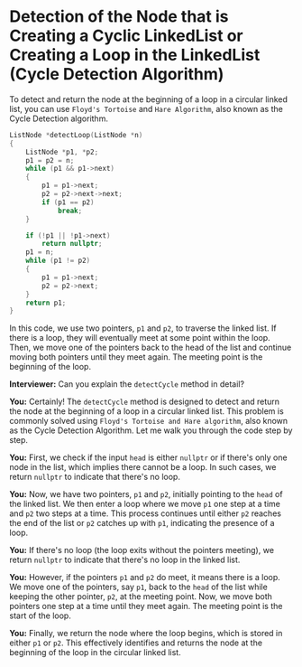 # Detection of the Node that is Creating a Cyclic LinkedList or Creating a Loop in the LinkedList (Cycle Detection Algorithm)

To detect and return the node at the beginning of a loop in a circular linked list, you can use `Floyd's Tortoise` and `Hare Algorithm`, also known as the Cycle Detection algorithm.

```cpp
ListNode *detectLoop(ListNode *n)
{
    ListNode *p1, *p2;
    p1 = p2 = n;
    while (p1 && p1->next)
    {
        p1 = p1->next;
        p2 = p2->next->next;
        if (p1 == p2)
            break;
    }

    if (!p1 || !p1->next)
        return nullptr;
    p1 = n;
    while (p1 != p2)
    {
        p1 = p1->next;
        p2 = p2->next;
    }
    return p1;
}
```

In this code, we use two pointers, `p1` and `p2`, to traverse the linked list. If there is a loop, they will eventually meet at some point within the loop. Then, we move one of the pointers back to the head of the list and continue moving both pointers until they meet again. The meeting point is the beginning of the loop.

**Interviewer:** Can you explain the `detectCycle` method in detail?

**You:** Certainly! The `detectCycle` method is designed to detect and return the node at the beginning of a loop in a circular linked list. This problem is commonly solved using `Floyd's Tortoise and Hare algorithm`, also known as the Cycle Detection Algorithm. Let me walk you through the code step by step.

**You:** First, we check if the input `head` is either `nullptr` or if there's only one node in the list, which implies there cannot be a loop. In such cases, we return `nullptr` to indicate that there's no loop.

**You:** Now, we have two pointers, `p1` and `p2`, initially pointing to the `head` of the linked list. We then enter a loop where we move `p1` one step at a time and `p2` two steps at a time. This process continues until either `p2` reaches the end of the list or `p2` catches up with `p1`, indicating the presence of a loop.

**You:** If there's no loop (the loop exits without the pointers meeting), we return `nullptr` to indicate that there's no loop in the linked list.

**You:** However, if the pointers `p1` and `p2` do meet, it means there is a loop. We move one of the pointers, say `p1`, back to the `head` of the list while keeping the other pointer, `p2`, at the meeting point. Now, we move both pointers one step at a time until they meet again. The meeting point is the start of the loop.

**You:** Finally, we return the node where the loop begins, which is stored in either `p1` or `p2`. This effectively identifies and returns the node at the beginning of the loop in the circular linked list.
